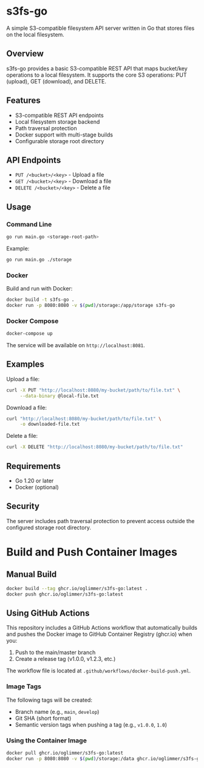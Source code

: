 # s3fs-go

A simple S3-compatible filesystem API server written in Go that stores files on the local filesystem.

## Overview

s3fs-go provides a basic S3-compatible REST API that maps bucket/key operations to a local filesystem. It supports the core S3 operations: PUT (upload), GET (download), and DELETE.

## Features

- S3-compatible REST API endpoints
- Local filesystem storage backend
- Path traversal protection
- Docker support with multi-stage builds
- Configurable storage root directory

## API Endpoints

- `PUT /<bucket>/<key>` - Upload a file
- `GET /<bucket>/<key>` - Download a file  
- `DELETE /<bucket>/<key>` - Delete a file

## Usage

### Command Line

```bash
go run main.go <storage-root-path>
```

Example:
```bash
go run main.go ./storage
```

### Docker

Build and run with Docker:

```bash
docker build -t s3fs-go .
docker run -p 8080:8080 -v $(pwd)/storage:/app/storage s3fs-go
```

### Docker Compose

```bash
docker-compose up
```

The service will be available on `http://localhost:8081`.

## Examples

Upload a file:
```bash
curl -X PUT "http://localhost:8080/my-bucket/path/to/file.txt" \
     --data-binary @local-file.txt
```

Download a file:
```bash
curl "http://localhost:8080/my-bucket/path/to/file.txt" \
     -o downloaded-file.txt
```

Delete a file:
```bash
curl -X DELETE "http://localhost:8080/my-bucket/path/to/file.txt"
```

## Requirements

- Go 1.20 or later
- Docker (optional)

## Security

The server includes path traversal protection to prevent access outside the configured storage root directory.

# Build and Push Container Images

## Manual Build

```bash
docker build --tag ghcr.io/oglimmer/s3fs-go:latest .
docker push ghcr.io/oglimmer/s3fs-go:latest
```

## Using GitHub Actions

This repository includes a GitHub Actions workflow that automatically builds and pushes the Docker image to GitHub Container Registry (ghcr.io) when you:

1. Push to the main/master branch
2. Create a release tag (v1.0.0, v1.2.3, etc.)

The workflow file is located at `.github/workflows/docker-build-push.yml`.

### Image Tags

The following tags will be created:
- Branch name (e.g., `main`, `develop`)
- Git SHA (short format)
- Semantic version tags when pushing a tag (e.g., `v1.0.0`, `1.0`)

### Using the Container Image

```bash
docker pull ghcr.io/oglimmer/s3fs-go:latest
docker run -p 8080:8080 -v $(pwd)/storage:/data ghcr.io/oglimmer/s3fs-go:latest
```
